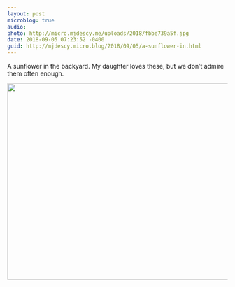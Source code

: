 ```yaml
---
layout: post
microblog: true
audio: 
photo: http://micro.mjdescy.me/uploads/2018/fbbe739a5f.jpg
date: 2018-09-05 07:23:52 -0400
guid: http://mjdescy.micro.blog/2018/09/05/a-sunflower-in.html
---
```

A sunflower in the backyard. My daughter loves these, but we don’t admire them often enough.

<img src="http://micro.mjdescy.me/uploads/2018/fbbe739a5f.jpg" width="600" height="449" />

